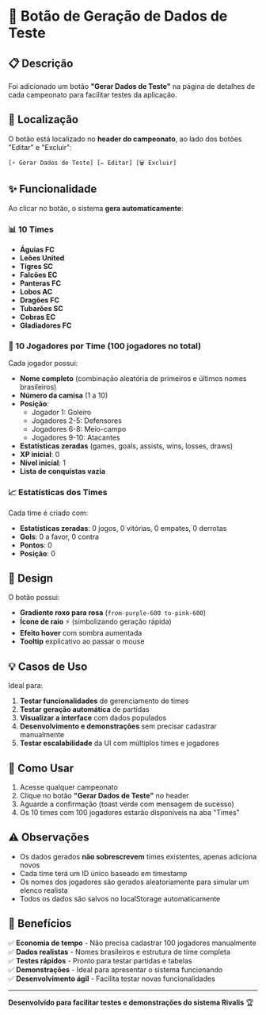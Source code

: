 # 🧪 Botão de Geração de Dados de Teste

## 📋 Descrição

Foi adicionado um botão **"Gerar Dados de Teste"** na página de detalhes de cada campeonato para facilitar testes da aplicação.

## 🎯 Localização

O botão está localizado no **header do campeonato**, ao lado dos botões "Editar" e "Excluir":

```
[⚡ Gerar Dados de Teste] [✏️ Editar] [🗑️ Excluir]
```

## ✨ Funcionalidade

Ao clicar no botão, o sistema **gera automaticamente**:

### 📊 10 Times
- **Águias FC**
- **Leões United**
- **Tigres SC**
- **Falcões EC**
- **Panteras FC**
- **Lobos AC**
- **Dragões FC**
- **Tubarões SC**
- **Cobras EC**
- **Gladiadores FC**

### 👥 10 Jogadores por Time (100 jogadores no total)
Cada jogador possui:
- **Nome completo** (combinação aleatória de primeiros e últimos nomes brasileiros)
- **Número da camisa** (1 a 10)
- **Posição**:
  - Jogador 1: Goleiro
  - Jogadores 2-5: Defensores
  - Jogadores 6-8: Meio-campo
  - Jogadores 9-10: Atacantes
- **Estatísticas zeradas** (games, goals, assists, wins, losses, draws)
- **XP inicial**: 0
- **Nível inicial**: 1
- **Lista de conquistas vazia**

### 📈 Estatísticas dos Times
Cada time é criado com:
- **Estatísticas zeradas**: 0 jogos, 0 vitórias, 0 empates, 0 derrotas
- **Gols**: 0 a favor, 0 contra
- **Pontos**: 0
- **Posição**: 0

## 🎨 Design

O botão possui:
- **Gradiente roxo para rosa** (`from-purple-600 to-pink-600`)
- **Ícone de raio** ⚡ (simbolizando geração rápida)
- **Efeito hover** com sombra aumentada
- **Tooltip** explicativo ao passar o mouse

## 💡 Casos de Uso

Ideal para:
1. **Testar funcionalidades** de gerenciamento de times
2. **Testar geração automática** de partidas
3. **Visualizar a interface** com dados populados
4. **Desenvolvimento e demonstrações** sem precisar cadastrar manualmente
5. **Testar escalabilidade** da UI com múltiplos times e jogadores

## 🔄 Como Usar

1. Acesse qualquer campeonato
2. Clique no botão **"Gerar Dados de Teste"** no header
3. Aguarde a confirmação (toast verde com mensagem de sucesso)
4. Os 10 times com 100 jogadores estarão disponíveis na aba "Times"

## ⚠️ Observações

- Os dados gerados **não sobrescrevem** times existentes, apenas adiciona novos
- Cada time terá um ID único baseado em timestamp
- Os nomes dos jogadores são gerados aleatoriamente para simular um elenco realista
- Todos os dados são salvos no localStorage automaticamente

## 🚀 Benefícios

✅ **Economia de tempo** - Não precisa cadastrar 100 jogadores manualmente  
✅ **Dados realistas** - Nomes brasileiros e estrutura de time completa  
✅ **Testes rápidos** - Pronto para testar partidas e tabelas  
✅ **Demonstrações** - Ideal para apresentar o sistema funcionando  
✅ **Desenvolvimento ágil** - Facilita testar novas funcionalidades

---

**Desenvolvido para facilitar testes e demonstrações do sistema Rivalis** 🏆
